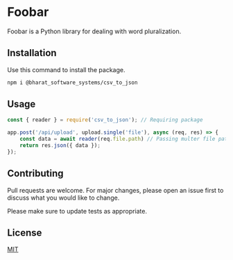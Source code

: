 # Foobar

Foobar is a Python library for dealing with word pluralization.

## Installation

Use this command to install the package.

```bash
npm i @bharat_software_systems/csv_to_json
```

## Usage

```javascript
const { reader } = require('csv_to_json'); // Requiring package

app.post('/api/upload', upload.single('file'), async (req, res) => {
    const data = await reader(req.file.path) // Passing multer file path.
    return res.json({ data });
});
```

## Contributing

Pull requests are welcome. For major changes, please open an issue first
to discuss what you would like to change.

Please make sure to update tests as appropriate.

## License

[MIT](https://choosealicense.com/licenses/mit/)